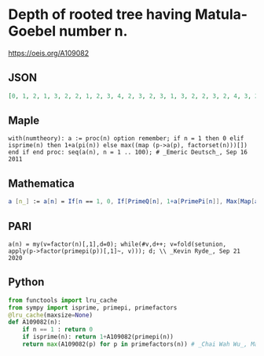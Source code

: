 # Depth of rooted tree having Matula\-Goebel number n\.
https://oeis.org/A109082
## JSON
```JSON
[0, 1, 2, 1, 3, 2, 2, 1, 2, 3, 4, 2, 3, 2, 3, 1, 3, 2, 2, 3, 2, 4, 3, 2, 3, 3, 2, 2, 4, 3, 5, 1, 4, 3, 3, 2, 3, 2, 3, 3, 4, 2, 3, 4, 3, 3, 4, 2, 2, 3, 3, 3, 2, 2, 4, 2, 2, 4, 4, 3, 3, 5, 2, 1, 3, 4, 3, 3, 3, 3, 4, 2, 3, 3, 3, 2, 4, 3, 5, 3, 2, 4, 4, 2, 3, 3, 4, 4, 3, 3, 3, 3, 5, 4, 3, 2, 4, 2, 4, 3]
```
## Maple
```Maple
with(numtheory): a := proc(n) option remember; if n = 1 then 0 elif isprime(n) then 1+a(pi(n)) else max((map (p->a(p), factorset(n)))[]) end if end proc: seq(a(n), n = 1 .. 100); # _Emeric Deutsch_, Sep 16 2011
```
## Mathematica
```Mathematica
a [n_] := a[n] = If[n == 1, 0, If[PrimeQ[n], 1+a[PrimePi[n]], Max[Map[a, FactorInteger[n][[All, 1]]]]]]; Table[a[n], {n, 1, 100}] (* _Jean-François Alcover_, May 06 2014, after _Emeric Deutsch_ *)
```
## PARI
```PARI
a(n) = my(v=factor(n)[,1],d=0); while(#v,d++; v=fold(setunion, apply(p->factor(primepi(p))[,1]~, v))); d; \\ _Kevin Ryde_, Sep 21 2020
```
## Python
```Python
from functools import lru_cache
from sympy import isprime, primepi, primefactors
@lru_cache(maxsize=None)
def A109082(n):
    if n == 1 : return 0
    if isprime(n): return 1+A109082(primepi(n))
    return max(A109082(p) for p in primefactors(n)) # _Chai Wah Wu_, Mar 19 2022
```
